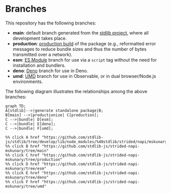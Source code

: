 <!--

@license Apache-2.0

Copyright (c) 2022 The Stdlib Authors.

Licensed under the Apache License, Version 2.0 (the "License");
you may not use this file except in compliance with the License.
You may obtain a copy of the License at

    http://www.apache.org/licenses/LICENSE-2.0

Unless required by applicable law or agreed to in writing, software
distributed under the License is distributed on an "AS IS" BASIS,
WITHOUT WARRANTIES OR CONDITIONS OF ANY KIND, either express or implied.
See the License for the specific language governing permissions and
limitations under the License.

-->

# Branches

This repository has the following branches:

-   **main**: default branch generated from the [stdlib project][stdlib-url], where all development takes place.
-   **production**: [production build][production-url] of the package (e.g., reformatted error messages to reduce bundle sizes and thus the number of bytes transmitted over a network).
-   **esm**: [ES Module][esm-url] branch for use via a `script` tag without the need for installation and bundlers.
-   **deno**: [Deno][deno-url] branch for use in Deno.
-   **umd**: [UMD][umd-url] branch for use in Observable, or in dual browser/Node.js environments.

The following diagram illustrates the relationships among the above branches:

```mermaid
graph TD;
A[stdlib]-->|generate standalone package|B;
B[main] -->|productionize| C[production];
C -->|bundle| D[esm];
C -->|bundle| E[deno];
C -->|bundle| F[umd];

%% click A href "https://github.com/stdlib-js/stdlib/tree/develop/lib/node_modules/%40stdlib/strided/napi/mskunary"
%% click B href "https://github.com/stdlib-js/strided-napi-mskunary/tree/main"
%% click C href "https://github.com/stdlib-js/strided-napi-mskunary/tree/production"
%% click D href "https://github.com/stdlib-js/strided-napi-mskunary/tree/esm"
%% click E href "https://github.com/stdlib-js/strided-napi-mskunary/tree/deno"
%% click F href "https://github.com/stdlib-js/strided-napi-mskunary/tree/umd"
```

[stdlib-url]: https://github.com/stdlib-js/stdlib/tree/develop/lib/node_modules/%40stdlib/strided/napi/mskunary
[production-url]: https://github.com/stdlib-js/strided-napi-mskunary/tree/production
[deno-url]: https://github.com/stdlib-js/strided-napi-mskunary/tree/deno
[umd-url]: https://github.com/stdlib-js/strided-napi-mskunary/tree/umd
[esm-url]: https://github.com/stdlib-js/strided-napi-mskunary/tree/esm